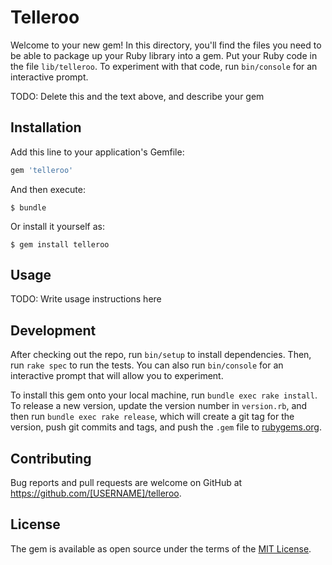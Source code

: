 # Telleroo

Welcome to your new gem! In this directory, you'll find the files you need to be able to package up your Ruby library into a gem. Put your Ruby code in the file `lib/telleroo`. To experiment with that code, run `bin/console` for an interactive prompt.

TODO: Delete this and the text above, and describe your gem

## Installation

Add this line to your application's Gemfile:

```ruby
gem 'telleroo'
```

And then execute:

    $ bundle

Or install it yourself as:

    $ gem install telleroo

## Usage

TODO: Write usage instructions here

## Development

After checking out the repo, run `bin/setup` to install dependencies. Then, run `rake spec` to run the tests. You can also run `bin/console` for an interactive prompt that will allow you to experiment.

To install this gem onto your local machine, run `bundle exec rake install`. To release a new version, update the version number in `version.rb`, and then run `bundle exec rake release`, which will create a git tag for the version, push git commits and tags, and push the `.gem` file to [rubygems.org](https://rubygems.org).

## Contributing

Bug reports and pull requests are welcome on GitHub at https://github.com/[USERNAME]/telleroo.


## License

The gem is available as open source under the terms of the [MIT License](http://opensource.org/licenses/MIT).

